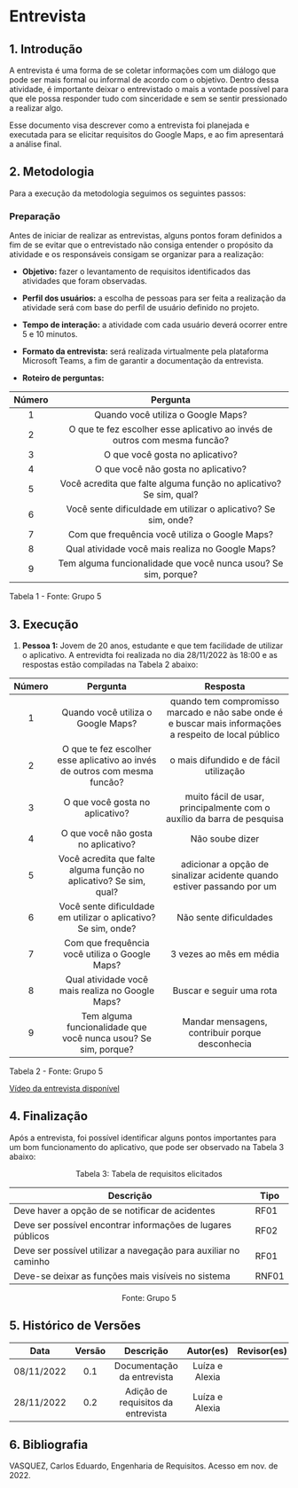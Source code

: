 # Entrevista

## 1. Introdução
A entrevista é uma forma de se coletar informações com um diálogo que pode ser mais formal ou informal de acordo com o objetivo. Dentro dessa atividade, é importante deixar o entrevistado o mais a vontade possível para que ele possa responder tudo com sinceridade e sem se sentir pressionado a realizar algo. 

Esse documento visa descrever como a entrevista foi planejada e executada para se elicitar requisitos do Google Maps, e ao fim apresentará a análise final.

## 2. Metodologia
Para a execução da metodologia seguimos os seguintes passos: 

### Preparação

Antes de iniciar de realizar as entrevistas, alguns pontos foram definidos a fim de se evitar que o entrevistado não consiga entender o propósito da atividade e os responsáveis consigam se organizar para a realização:


* **Objetivo:** fazer o levantamento de requisitos identificados das atividades que foram observadas.

* **Perfil dos usuários:** a escolha de pessoas para ser feita a realização da atividade será com base do perfil de usuário definido no projeto.

* **Tempo de interação:** a atividade com cada usuário deverá ocorrer entre 5 e 10 minutos.

* **Formato da entrevista:** será realizada virtualmente pela plataforma Microsoft Teams, a fim de garantir a documentação da entrevista.

* **Roteiro de perguntas:**

| Número | Pergunta | 
|:--:|:--:|
| 1 | Quando você utiliza o Google Maps? | 
| 2 | O que te fez escolher esse aplicativo ao invés de outros com mesma funcão? |
| 3 | O que você gosta no aplicativo? | 
| 4 | O que você não gosta no aplicativo? | 
| 5 | Você acredita que falte alguma função no aplicativo? Se sim, qual? |
| 6 | Você sente dificuldade em utilizar o aplicativo? Se sim, onde?| 
| 7 | Com que frequência você utiliza o Google Maps?|
| 8 | Qual atividade você mais realiza no Google Maps?|
| 9 | Tem alguma funcionalidade que você nunca usou? Se sim, porque?| 

Tabela 1 - Fonte: Grupo 5

## 3. Execução

1. **Pessoa 1:** Jovem de 20 anos, estudante e que tem facilidade de utilizar o aplicativo. A entrevidta foi realizada no dia 28/11/2022 às 18:00 e as respostas estão compiladas na Tabela 2 abaixo:

| Número | Pergunta | Resposta |
|:--:|:--:|:--:|
| 1 | Quando você utiliza o Google Maps? | quando tem compromisso marcado e não sabe onde é e buscar mais informações a respeito de local público |
| 2 | O que te fez escolher esse aplicativo ao invés de outros com mesma funcão? |o mais difundido e de fácil utilização |
| 3 | O que você gosta no aplicativo? | muito fácil de usar, principalmente com o auxílio da barra de pesquisa|
| 4 | O que você não gosta no aplicativo? | Não soube dizer |
| 5 | Você acredita que falte alguma função no aplicativo? Se sim, qual? |adicionar a opção de sinalizar acidente quando estiver passando por um |
| 6 | Você sente dificuldade em utilizar o aplicativo? Se sim, onde?| Não sente dificuldades|
| 7 | Com que frequência você utiliza o Google Maps?| 3 vezes ao mês em média|
| 8 | Qual atividade você mais realiza no Google Maps?| Buscar e seguir uma rota|
| 9 | Tem alguma funcionalidade que você nunca usou? Se sim, porque?|Mandar mensagens, contribuir porque desconhecia|

Tabela 2 - Fonte: Grupo 5


[Vídeo da entrevista disponível](https://www.youtube.com/watch?v=mmmv4y4677U)

## 4. Finalização
Após a entrevista, foi possível identificar alguns pontos importantes para um bom funcionamento do aplicativo, que pode ser observado na Tabela 3 abaixo:

<div style="text-align: center">
<p>Tabela 3: Tabela de requisitos elicitados</p>
</div>

| Descrição                                                     | Tipo  |
| ------------------------------------------------------------- | ----- |
| Deve haver a opção de se notificar de acidentes               | RF01  |
| Deve ser possível encontrar informações de lugares públicos     | RF02 |
| Deve ser possível utilizar a navegação para auxiliar no caminho | RF01  |
| Deve-se deixar as funções mais visíveis no sistema            | RNF01  |

<div style="text-align: center">
<p>Fonte: Grupo 5</p>
</div>

## 5. Histórico de Versões

| Data | Versão | Descrição | Autor(es) | Revisor(es) |
| :--: | :----: | :-------: | :---: | :---: |
| 08/11/2022 | 0.1 | Documentação da entrevista| Luíza e Alexia |  |
| 28/11/2022 | 0.2 | Adição de requisitos da entrevista| Luíza e Alexia |  |


## 6. Bibliografia

VASQUEZ, Carlos Eduardo, Engenharia de Requisitos. Acesso em nov. de 2022.